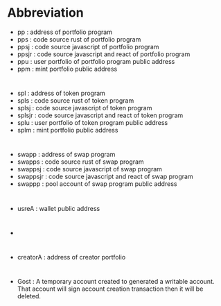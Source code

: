 
# Abbreviation 

* pp : address of portfolio program
* pps : code source rust of portfolio program
* ppsj : code source javascript of portfolio program 
* ppsjr : code source javascript and react of portfolio program 
* ppu : user portfolio of portfolio program public address 
* ppm : mint portfolio public address 
#
* spl : address of token program 
* spls : code source  rust of token program
* splsj : code source javascript of token program
* splsjr : code source javascript and react  of token program
* splu : user portfolio of token program public address 
* splm : mint portfolio public address 
#
* swapp : address of swap program
* swapps : code source rust of swap program 
* swappsj : code source javascript of swap program 
* swappsjr : code source javascript and react of swap program 
* swappp : pool account of swap program public address
#
* usreA : wallet public address 
* #
* creatorA : address of creator portfolio 
#
* Gost : A temporary account created to generated a writable account. That account will sign account creation transaction then it will be deleted.



